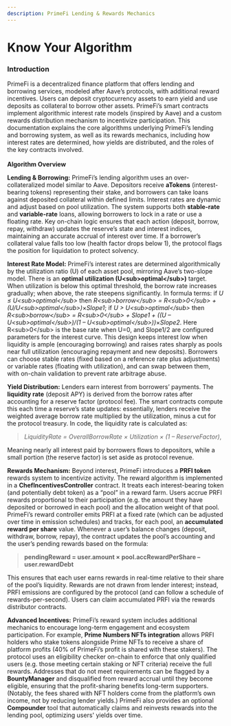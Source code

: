 ```yaml
---
description: PrimeFi Lending & Rewards Mechanics
---
```


# Know Your Algorithm

### Introduction

PrimeFi is a decentralized finance platform that offers lending and borrowing services, modeled after Aave’s protocols, with additional reward incentives. Users can deposit cryptocurrency assets to earn yield and use deposits as collateral to borrow other assets. PrimeFi’s smart contracts implement algorithmic interest rate models (inspired by Aave) and a custom rewards distribution mechanism to incentivize participation. This documentation explains the core algorithms underlying PrimeFi’s lending and borrowing system, as well as its rewards mechanics, including how interest rates are determined, how yields are distributed, and the roles of the key contracts involved.\
\
**Algorithm Overview**

**Lending & Borrowing:** PrimeFi’s lending algorithm uses an over-collateralized model similar to Aave. Depositors receive **aTokens** (interest-bearing tokens) representing their stake, and borrowers can take loans against deposited collateral within defined limits. Interest rates are dynamic and adjust based on pool utilization. The system supports both **stable-rate** and **variable-rate** loans, allowing borrowers to lock in a rate or use a floating rate. Key on-chain logic ensures that each action (deposit, borrow, repay, withdraw) updates the reserve’s state and interest indices, maintaining an accurate accrual of interest over time. If a borrower’s collateral value falls too low (health factor drops below 1), the protocol flags the position for liquidation to protect solvency.

**Interest Rate Model:** PrimeFi’s interest rates are determined algorithmically by the utilization ratio (U) of each asset pool, mirroring Aave’s two-slope model. There is an **optimal utilization (U\<sub>optimal\</sub>)** target. When utilization is below this optimal threshold, the borrow rate increases gradually; when above, the rate steepens significantly. In formula terms: if _U ≤ U\<sub>optimal\</sub>_ then _R\<sub>borrow\</sub> = R\<sub>0\</sub> + (U/U\<sub>optimal\</sub>)_×_Slope1_; if _U > U\<sub>optimal\</sub>_ then _R\<sub>borrow\</sub> = R\<sub>0\</sub> + Slope1 + ((U – U\<sub>optimal\</sub>)/(1 – U\<sub>optimal\</sub>))_×_Slope2_. Here R\<sub>0\</sub> is the base rate when U=0, and Slope1/2 are configured parameters for the interest curve. This design keeps interest low when liquidity is ample (encouraging borrowing) and raises rates sharply as pools near full utilization (encouraging repayment and new deposits). Borrowers can choose stable rates (fixed based on a reference rate plus adjustments) or variable rates (floating with utilization), and can swap between them, with on-chain validation to prevent rate arbitrage abuse.

**Yield Distribution:** Lenders earn interest from borrowers’ payments. The **liquidity rate** (deposit APY) is derived from the borrow rates after accounting for a reserve factor (protocol fee). The smart contracts compute this each time a reserve’s state updates: essentially, lenders receive the weighted average borrow rate multiplied by the utilization, minus a cut for the protocol treasury. In code, the liquidity rate is calculated as:

> _LiquidityRate = OverallBorrowRate × Utilization × (1 – ReserveFactor)_,

Meaning nearly all interest paid by borrowers flows to depositors, while a small portion (the reserve factor) is set aside as protocol revenue.

**Rewards Mechanism:** Beyond interest, PrimeFi introduces a **PRFI token** rewards system to incentivize activity. The reward algorithm is implemented in a **ChefIncentivesController** contract. It treats each interest-bearing token (and potentially debt token) as a “pool” in a reward farm. Users accrue PRFI rewards proportional to their participation (e.g. the amount they have deposited or borrowed in each pool) and the allocation weight of that pool. PrimeFi’s reward controller emits PRFI at a fixed rate (which can be adjusted over time in emission schedules) and tracks, for each pool, an **accumulated reward per share** value. Whenever a user’s balance changes (deposit, withdraw, borrow, repay), the contract updates the pool’s accounting and the user’s pending rewards based on the formula:

> **pendingReward = user.amount × pool.accRewardPerShare – user.rewardDebt**&#x20;

This ensures that each user earns rewards in real-time relative to their share of the pool’s liquidity. Rewards are not drawn from lender interest; instead, PRFI emissions are configured by the protocol (and can follow a schedule of rewards-per-second). Users can claim accumulated PRFI via the rewards distributor contracts.

**Advanced Incentives:** PrimeFi’s reward system includes additional mechanics to encourage long-term engagement and ecosystem participation. For example, **Prime Numbers NFTs integration** allows PRFI holders who stake tokens alongside Prime NFTs to receive a share of platform profits (40% of PrimeFi’s profit is shared with these stakers). The protocol uses an eligibility checker on-chain to enforce that only qualified users (e.g. those meeting certain staking or NFT criteria) receive the full rewards. Addresses that do not meet requirements can be flagged by a **BountyManager** and disqualified from reward accrual until they become eligible, ensuring that the profit-sharing benefits long-term supporters. (Notably, the fees shared with NFT holders come from the platform’s own income, not by reducing lender yields.) PrimeFi also provides an optional **Compounder** tool that automatically claims and reinvests rewards into the lending pool, optimizing users' yields over time.
